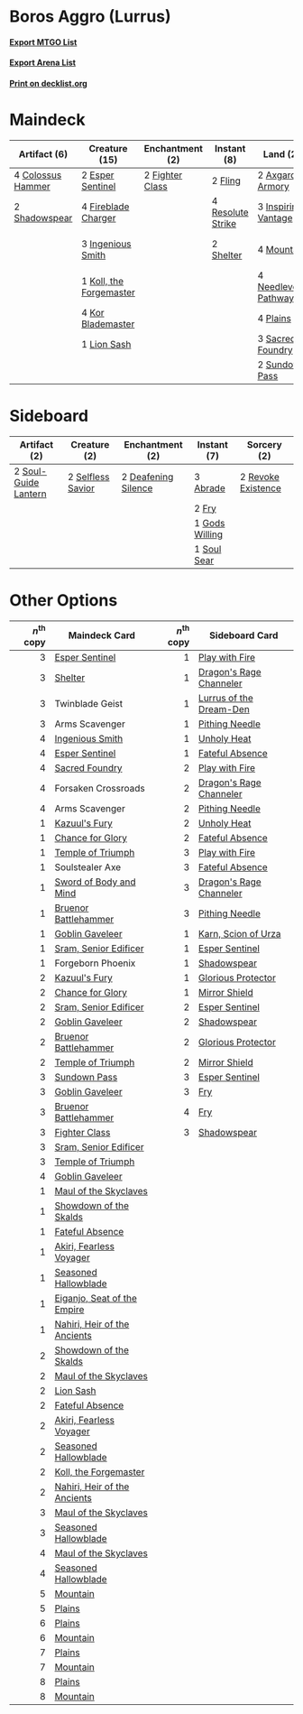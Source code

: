 # Boros Aggro (Lurrus)

#### [Export MTGO List](../collection/Boros%20Aggro%20(Lurrus)/Boros%20Aggro%20(Lurrus).txt)
#### [Export Arena List](../collection/Boros%20Aggro%20(Lurrus)/Boros%20Aggro%20(Lurrus)_arena.txt)
#### [Print on decklist.org](http://decklist.org/?deckmain=2%09Arms%20Scavenger%0A2%09Axgard%20Armory%0A4%09Colossus%20Hammer%0A2%09Esper%20Sentinel%0A2%09Fighter%20Class%0A4%09Fireblade%20Charger%0A2%09Fling%0A3%09Forsaken%20Crossroads%0A3%09Ingenious%20Smith%0A3%09Inspiring%20Vantage%0A1%09Koll,%20the%20Forgemaster%0A4%09Kor%20Blademaster%0A1%09Lion%20Sash%0A4%09Mountain%0A4%09Needleverge%20Pathway%0A4%09Plains%0A4%09Resolute%20Strike%0A3%09Sacred%20Foundry%0A2%09Shadowspear%0A2%09Shelter%0A2%09Sundown%20Pass%0A2%09Twinblade%20Geist&deckside=3%09Abrade%0A2%09Deafening%20Silence%0A2%09Fry%0A1%09Gods%20Willing%0A2%09Revoke%20Existence%0A2%09Selfless%20Savior%0A1%09Soul%20Sear%0A2%09Soul-Guide%20Lantern)
# Maindeck

|                                        Artifact (6)                                        |                                          Creature (15)                                           |                                     Enchantment (2)                                      |                                        Instant (8)                                         |                                           Land (22)                                            |     Unknown (7)     |
|--------------------------------------------------------------------------------------------|--------------------------------------------------------------------------------------------------|------------------------------------------------------------------------------------------|--------------------------------------------------------------------------------------------|------------------------------------------------------------------------------------------------|---------------------|
|4 [Colossus Hammer](http://gatherer.wizards.com/Pages/Card/Details.aspx?multiverseid=466977)|2 [Esper Sentinel](http://gatherer.wizards.com/Pages/Card/Details.aspx?multiverseid=522088)       |2 [Fighter Class](http://gatherer.wizards.com/Pages/Card/Details.aspx?multiverseid=527509)|2 [Fling](http://gatherer.wizards.com/Pages/Card/Details.aspx?multiverseid=426834)          |2 [Axgard Armory](http://gatherer.wizards.com/Pages/Card/Details.aspx?multiverseid=503866)      |2 Arms Scavenger     |
|2 [Shadowspear](http://gatherer.wizards.com/Pages/Card/Details.aspx?multiverseid=476487)    |4 [Fireblade Charger](http://gatherer.wizards.com/Pages/Card/Details.aspx?multiverseid=491779)    |                                                                                          |4 [Resolute Strike](http://gatherer.wizards.com/Pages/Card/Details.aspx?multiverseid=491660)|3 [Inspiring Vantage](http://gatherer.wizards.com/Pages/Card/Details.aspx?multiverseid=417819)  |3 Forsaken Crossroads|
|                                                                                            |3 [Ingenious Smith](http://gatherer.wizards.com/Pages/Card/Details.aspx?multiverseid=527308)      |                                                                                          |2 [Shelter](http://gatherer.wizards.com/Pages/Card/Details.aspx?multiverseid=413571)        |4 [Mountain](http://gatherer.wizards.com/Pages/Card/Details.aspx?multiverseid=439859)           |2 Twinblade Geist    |
|                                                                                            |1 [Koll, the Forgemaster](http://gatherer.wizards.com/Pages/Card/Details.aspx?multiverseid=503836)|                                                                                          |                                                                                            |4 [Needleverge Pathway](http://gatherer.wizards.com/Pages/Card/Details.aspx?multiverseid=491918)|                     |
|                                                                                            |4 [Kor Blademaster](http://gatherer.wizards.com/Pages/Card/Details.aspx?multiverseid=491644)      |                                                                                          |                                                                                            |4 [Plains](http://gatherer.wizards.com/Pages/Card/Details.aspx?multiverseid=439856)             |                     |
|                                                                                            |1 [Lion Sash](http://gatherer.wizards.com/Pages/Card/Details.aspx?multiverseid=548319)            |                                                                                          |                                                                                            |3 [Sacred Foundry](http://gatherer.wizards.com/Pages/Card/Details.aspx?multiverseid=405106)     |                     |
|                                                                                            |                                                                                                  |                                                                                          |                                                                                            |2 [Sundown Pass](http://gatherer.wizards.com/Pages/Card/Details.aspx?multiverseid=541142)       |                     |


# Sideboard

|                                         Artifact (2)                                          |                                        Creature (2)                                        |                                       Enchantment (2)                                        |                                       Instant (7)                                       |                                         Sorcery (2)                                         |
|-----------------------------------------------------------------------------------------------|--------------------------------------------------------------------------------------------|----------------------------------------------------------------------------------------------|-----------------------------------------------------------------------------------------|---------------------------------------------------------------------------------------------|
|2 [Soul-Guide Lantern](http://gatherer.wizards.com/Pages/Card/Details.aspx?multiverseid=476488)|2 [Selfless Savior](http://gatherer.wizards.com/Pages/Card/Details.aspx?multiverseid=485359)|2 [Deafening Silence](http://gatherer.wizards.com/Pages/Card/Details.aspx?multiverseid=472972)|3 [Abrade](http://gatherer.wizards.com/Pages/Card/Details.aspx?multiverseid=430772)      |2 [Revoke Existence](http://gatherer.wizards.com/Pages/Card/Details.aspx?multiverseid=378397)|
|                                                                                               |                                                                                            |                                                                                              |2 [Fry](http://gatherer.wizards.com/Pages/Card/Details.aspx?multiverseid=466894)         |                                                                                             |
|                                                                                               |                                                                                            |                                                                                              |1 [Gods Willing](http://gatherer.wizards.com/Pages/Card/Details.aspx?multiverseid=442005)|                                                                                             |
|                                                                                               |                                                                                            |                                                                                              |1 [Soul Sear](http://gatherer.wizards.com/Pages/Card/Details.aspx?multiverseid=485483)   |                                                                                             |


# Other Options

|*n*<sup>th</sup> copy|                                             Maindeck Card                                             |*n*<sup>th</sup> copy|                                          Sideboard Card                                          |
|--------------------:|-------------------------------------------------------------------------------------------------------|--------------------:|--------------------------------------------------------------------------------------------------|
|                    3|[Esper Sentinel](http://gatherer.wizards.com/Pages/Card/Details.aspx?multiverseid=522088)              |                    1|[Play with Fire](http://gatherer.wizards.com/Pages/Card/Details.aspx?multiverseid=534933)         |
|                    3|[Shelter](http://gatherer.wizards.com/Pages/Card/Details.aspx?multiverseid=413571)                     |                    1|[Dragon's Rage Channeler](http://gatherer.wizards.com/Pages/Card/Details.aspx?multiverseid=522197)|
|                    3|Twinblade Geist                                                                                        |                    1|[Lurrus of the Dream-Den](http://gatherer.wizards.com/Pages/Card/Details.aspx?multiverseid=479746)|
|                    3|Arms Scavenger                                                                                         |                    1|[Pithing Needle](http://gatherer.wizards.com/Pages/Card/Details.aspx?multiverseid=129526)         |
|                    4|[Ingenious Smith](http://gatherer.wizards.com/Pages/Card/Details.aspx?multiverseid=527308)             |                    1|[Unholy Heat](http://gatherer.wizards.com/Pages/Card/Details.aspx?multiverseid=522221)            |
|                    4|[Esper Sentinel](http://gatherer.wizards.com/Pages/Card/Details.aspx?multiverseid=522088)              |                    1|[Fateful Absence](http://gatherer.wizards.com/Pages/Card/Details.aspx?multiverseid=534774)        |
|                    4|[Sacred Foundry](http://gatherer.wizards.com/Pages/Card/Details.aspx?multiverseid=405106)              |                    2|[Play with Fire](http://gatherer.wizards.com/Pages/Card/Details.aspx?multiverseid=534933)         |
|                    4|Forsaken Crossroads                                                                                    |                    2|[Dragon's Rage Channeler](http://gatherer.wizards.com/Pages/Card/Details.aspx?multiverseid=522197)|
|                    4|Arms Scavenger                                                                                         |                    2|[Pithing Needle](http://gatherer.wizards.com/Pages/Card/Details.aspx?multiverseid=129526)         |
|                    1|[Kazuul's Fury](http://gatherer.wizards.com/Pages/Card/Details.aspx?multiverseid=491786)               |                    2|[Unholy Heat](http://gatherer.wizards.com/Pages/Card/Details.aspx?multiverseid=522221)            |
|                    1|[Chance for Glory](http://gatherer.wizards.com/Pages/Card/Details.aspx?multiverseid=452909)            |                    2|[Fateful Absence](http://gatherer.wizards.com/Pages/Card/Details.aspx?multiverseid=534774)        |
|                    1|[Temple of Triumph](http://gatherer.wizards.com/Pages/Card/Details.aspx?multiverseid=373560)           |                    3|[Play with Fire](http://gatherer.wizards.com/Pages/Card/Details.aspx?multiverseid=534933)         |
|                    1|Soulstealer Axe                                                                                        |                    3|[Fateful Absence](http://gatherer.wizards.com/Pages/Card/Details.aspx?multiverseid=534774)        |
|                    1|[Sword of Body and Mind](http://gatherer.wizards.com/Pages/Card/Details.aspx?multiverseid=425821)      |                    3|[Dragon's Rage Channeler](http://gatherer.wizards.com/Pages/Card/Details.aspx?multiverseid=522197)|
|                    1|[Bruenor Battlehammer](http://gatherer.wizards.com/Pages/Card/Details.aspx?multiverseid=527506)        |                    3|[Pithing Needle](http://gatherer.wizards.com/Pages/Card/Details.aspx?multiverseid=129526)         |
|                    1|[Goblin Gaveleer](http://gatherer.wizards.com/Pages/Card/Details.aspx?multiverseid=194373)             |                    1|[Karn, Scion of Urza](http://gatherer.wizards.com/Pages/Card/Details.aspx?multiverseid=442889)    |
|                    1|[Sram, Senior Edificer](http://gatherer.wizards.com/Pages/Card/Details.aspx?multiverseid=423690)       |                    1|[Esper Sentinel](http://gatherer.wizards.com/Pages/Card/Details.aspx?multiverseid=522088)         |
|                    1|Forgeborn Phoenix                                                                                      |                    1|[Shadowspear](http://gatherer.wizards.com/Pages/Card/Details.aspx?multiverseid=476487)            |
|                    2|[Kazuul's Fury](http://gatherer.wizards.com/Pages/Card/Details.aspx?multiverseid=491786)               |                    1|[Glorious Protector](http://gatherer.wizards.com/Pages/Card/Details.aspx?multiverseid=503616)     |
|                    2|[Chance for Glory](http://gatherer.wizards.com/Pages/Card/Details.aspx?multiverseid=452909)            |                    1|[Mirror Shield](http://gatherer.wizards.com/Pages/Card/Details.aspx?multiverseid=476485)          |
|                    2|[Sram, Senior Edificer](http://gatherer.wizards.com/Pages/Card/Details.aspx?multiverseid=423690)       |                    2|[Esper Sentinel](http://gatherer.wizards.com/Pages/Card/Details.aspx?multiverseid=522088)         |
|                    2|[Goblin Gaveleer](http://gatherer.wizards.com/Pages/Card/Details.aspx?multiverseid=194373)             |                    2|[Shadowspear](http://gatherer.wizards.com/Pages/Card/Details.aspx?multiverseid=476487)            |
|                    2|[Bruenor Battlehammer](http://gatherer.wizards.com/Pages/Card/Details.aspx?multiverseid=527506)        |                    2|[Glorious Protector](http://gatherer.wizards.com/Pages/Card/Details.aspx?multiverseid=503616)     |
|                    2|[Temple of Triumph](http://gatherer.wizards.com/Pages/Card/Details.aspx?multiverseid=373560)           |                    2|[Mirror Shield](http://gatherer.wizards.com/Pages/Card/Details.aspx?multiverseid=476485)          |
|                    3|[Sundown Pass](http://gatherer.wizards.com/Pages/Card/Details.aspx?multiverseid=541142)                |                    3|[Esper Sentinel](http://gatherer.wizards.com/Pages/Card/Details.aspx?multiverseid=522088)         |
|                    3|[Goblin Gaveleer](http://gatherer.wizards.com/Pages/Card/Details.aspx?multiverseid=194373)             |                    3|[Fry](http://gatherer.wizards.com/Pages/Card/Details.aspx?multiverseid=466894)                    |
|                    3|[Bruenor Battlehammer](http://gatherer.wizards.com/Pages/Card/Details.aspx?multiverseid=527506)        |                    4|[Fry](http://gatherer.wizards.com/Pages/Card/Details.aspx?multiverseid=466894)                    |
|                    3|[Fighter Class](http://gatherer.wizards.com/Pages/Card/Details.aspx?multiverseid=527509)               |                    3|[Shadowspear](http://gatherer.wizards.com/Pages/Card/Details.aspx?multiverseid=476487)            |
|                    3|[Sram, Senior Edificer](http://gatherer.wizards.com/Pages/Card/Details.aspx?multiverseid=423690)       |                     |                                                                                                  |
|                    3|[Temple of Triumph](http://gatherer.wizards.com/Pages/Card/Details.aspx?multiverseid=373560)           |                     |                                                                                                  |
|                    4|[Goblin Gaveleer](http://gatherer.wizards.com/Pages/Card/Details.aspx?multiverseid=194373)             |                     |                                                                                                  |
|                    1|[Maul of the Skyclaves](http://gatherer.wizards.com/Pages/Card/Details.aspx?multiverseid=491651)       |                     |                                                                                                  |
|                    1|[Showdown of the Skalds](http://gatherer.wizards.com/Pages/Card/Details.aspx?multiverseid=503845)      |                     |                                                                                                  |
|                    1|[Fateful Absence](http://gatherer.wizards.com/Pages/Card/Details.aspx?multiverseid=534774)             |                     |                                                                                                  |
|                    1|[Akiri, Fearless Voyager](http://gatherer.wizards.com/Pages/Card/Details.aspx?multiverseid=491871)     |                     |                                                                                                  |
|                    1|[Seasoned Hallowblade](http://gatherer.wizards.com/Pages/Card/Details.aspx?multiverseid=485357)        |                     |                                                                                                  |
|                    1|[Eiganjo, Seat of the Empire](http://gatherer.wizards.com/Pages/Card/Details.aspx?multiverseid=548581) |                     |                                                                                                  |
|                    1|[Nahiri, Heir of the Ancients](http://gatherer.wizards.com/Pages/Card/Details.aspx?multiverseid=491881)|                     |                                                                                                  |
|                    2|[Showdown of the Skalds](http://gatherer.wizards.com/Pages/Card/Details.aspx?multiverseid=503845)      |                     |                                                                                                  |
|                    2|[Maul of the Skyclaves](http://gatherer.wizards.com/Pages/Card/Details.aspx?multiverseid=491651)       |                     |                                                                                                  |
|                    2|[Lion Sash](http://gatherer.wizards.com/Pages/Card/Details.aspx?multiverseid=548319)                   |                     |                                                                                                  |
|                    2|[Fateful Absence](http://gatherer.wizards.com/Pages/Card/Details.aspx?multiverseid=534774)             |                     |                                                                                                  |
|                    2|[Akiri, Fearless Voyager](http://gatherer.wizards.com/Pages/Card/Details.aspx?multiverseid=491871)     |                     |                                                                                                  |
|                    2|[Seasoned Hallowblade](http://gatherer.wizards.com/Pages/Card/Details.aspx?multiverseid=485357)        |                     |                                                                                                  |
|                    2|[Koll, the Forgemaster](http://gatherer.wizards.com/Pages/Card/Details.aspx?multiverseid=503836)       |                     |                                                                                                  |
|                    2|[Nahiri, Heir of the Ancients](http://gatherer.wizards.com/Pages/Card/Details.aspx?multiverseid=491881)|                     |                                                                                                  |
|                    3|[Maul of the Skyclaves](http://gatherer.wizards.com/Pages/Card/Details.aspx?multiverseid=491651)       |                     |                                                                                                  |
|                    3|[Seasoned Hallowblade](http://gatherer.wizards.com/Pages/Card/Details.aspx?multiverseid=485357)        |                     |                                                                                                  |
|                    4|[Maul of the Skyclaves](http://gatherer.wizards.com/Pages/Card/Details.aspx?multiverseid=491651)       |                     |                                                                                                  |
|                    4|[Seasoned Hallowblade](http://gatherer.wizards.com/Pages/Card/Details.aspx?multiverseid=485357)        |                     |                                                                                                  |
|                    5|[Mountain](http://gatherer.wizards.com/Pages/Card/Details.aspx?multiverseid=439859)                    |                     |                                                                                                  |
|                    5|[Plains](http://gatherer.wizards.com/Pages/Card/Details.aspx?multiverseid=439856)                      |                     |                                                                                                  |
|                    6|[Plains](http://gatherer.wizards.com/Pages/Card/Details.aspx?multiverseid=439856)                      |                     |                                                                                                  |
|                    6|[Mountain](http://gatherer.wizards.com/Pages/Card/Details.aspx?multiverseid=439859)                    |                     |                                                                                                  |
|                    7|[Plains](http://gatherer.wizards.com/Pages/Card/Details.aspx?multiverseid=439856)                      |                     |                                                                                                  |
|                    7|[Mountain](http://gatherer.wizards.com/Pages/Card/Details.aspx?multiverseid=439859)                    |                     |                                                                                                  |
|                    8|[Plains](http://gatherer.wizards.com/Pages/Card/Details.aspx?multiverseid=439856)                      |                     |                                                                                                  |
|                    8|[Mountain](http://gatherer.wizards.com/Pages/Card/Details.aspx?multiverseid=439859)                    |                     |                                                                                                  |

